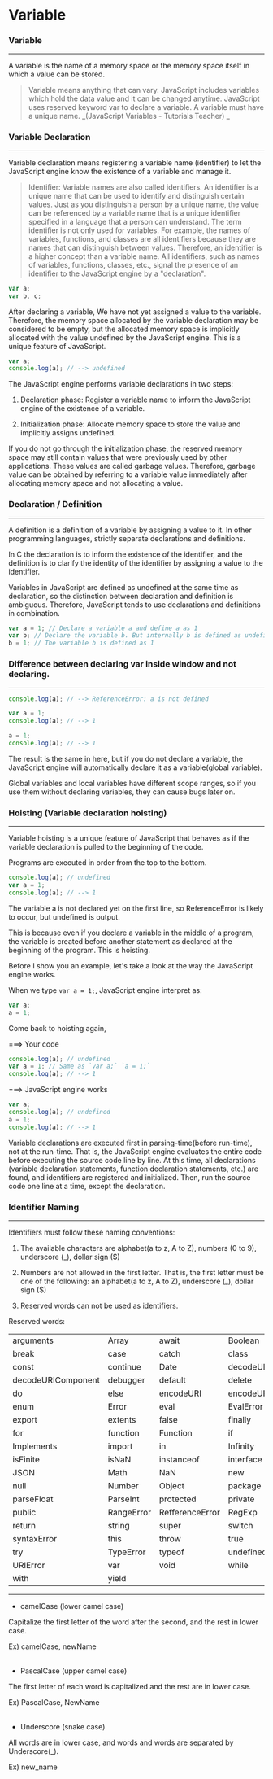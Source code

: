 # Variable

### Variable

<hr>

A variable is the name of a memory space or the memory space itself in which a value can be stored.

> Variable means anything that can vary. JavaScript includes variables which hold the data value and it can be changed anytime. JavaScript uses reserved keyword var to declare a variable. A variable must have a unique name.
> _(JavaScript Variables - Tutorials Teacher) _

### Variable Declaration

<hr>

Variable declaration means registering a variable name (identifier) to let the JavaScript engine know the existence of a variable and manage it.

> Identifier: Variable names are also called identifiers. An identifier is a unique name that can be used to identify and distinguish certain values. Just as you distinguish a person by a unique name, the value can be referenced by a variable name that is a unique identifier specified in a language that a person can understand. The term identifier is not only used for variables. For example, the names of variables, functions, and classes are all identifiers because they are names that can distinguish between values. Therefore, an identifier is a higher concept than a variable name. All identifiers, such as names of variables, functions, classes, etc., signal the presence of an identifier to the JavaScript engine by a "declaration".

```javascript
var a;
var b, c;
```

After declaring a variable, We have not yet assigned a value to the variable. Therefore, the memory space allocated by the variable declaration may be considered to be empty, but the allocated memory space is implicitly allocated with the value undefined by the JavaScript engine. This is a unique feature of JavaScript.

```javascript
var a;
console.log(a); // --> undefined
```

The JavaScript engine performs variable declarations in two steps:

1. Declaration phase: Register a variable name to inform the JavaScript engine of the existence of a variable.

2. Initialization phase: Allocate memory space to store the value and implicitly assigns undefined.

If you do not go through the initialization phase, the reserved memory space may still contain values that were previously used by other applications. These values are called garbage values. Therefore, garbage value can be obtained by referring to a variable value immediately after allocating memory space and not allocating a value.

### Declaration / Definition

<hr>

A definition is a definition of a variable by assigning a value to it.
In other programming languages, strictly separate declarations and definitions.

In C the declaration is to inform the existence of the identifier, and the definition is to clarify the identity of the identifier by assigning a value to the identifier.

Variables in JavaScript are defined as undefined at the same time as declaration, so the distinction between declaration and definition is ambiguous. Therefore, JavaScript tends to use declarations and definitions in combination.

```javascript
var a = 1; // Declare a variable a and define a as 1
var b; // Declare the variable b. But internally b is defined as undefined.
b = 1; // The variable b is defined as 1
```

### Difference between declaring var inside window and not declaring.

<hr>

```javascript
console.log(a); // --> ReferenceError: a is not defined
```

```javascript
var a = 1;
console.log(a); // --> 1
```

```javascript
a = 1;
console.log(a); // --> 1
```

The result is the same in here, but if you do not declare a variable, the JavaScript engine will automatically declare it as a variable(global variable).

Global variables and local variables have different scope ranges, so if you use them without declaring variables, they can cause bugs later on.

### Hoisting (Variable declaration hoisting)

<hr>

Variable hoisting is a unique feature of JavaScript that behaves as if the variable declaration is pulled to the beginning of the code.

Programs are executed in order from the top to the bottom.

```javascript
console.log(a); // undefined
var a = 1;
console.log(a); // --> 1
```

The variable a is not declared yet on the first line, so ReferenceError is likely to occur, but undefined is output.

This is because even if you declare a variable in the middle of a program, the variable is created before another statement as declared at the beginning of the program. This is hoisting.

Before I show you an example, let's take a look at the way the JavaScript engine works.

When we type `var a = 1;`, JavaScript engine interpret as:

```javascript
var a;
a = 1;
```

Come back to hoisting again,

===> Your code

```javascript
console.log(a); // undefined
var a = 1; // Same as `var a;` `a = 1;`
console.log(a); // --> 1
```

===> JavaScript engine works

```javascript
var a;
console.log(a); // undefined
a = 1;
console.log(a); // --> 1
```

Variable declarations are executed first in parsing-time(before run-time), not at the run-time. That is, the JavaScript engine evaluates the entire code before executing the source code line by line. At this time, all declarations (variable declaration statements, function declaration statements, etc.) are found, and identifiers are registered and initialized. Then, run the source code one line at a time, except the declaration.

### Identifier Naming

<hr>

Identifiers must follow these naming conventions:

1. The available characters are alphabet(a to z, A to Z), numbers (0 to 9), underscore (\_), dollar sign (\$)

2. Numbers are not allowed in the first letter. That is, the first letter must be one of the following: an alphabet(a to z, A to Z), underscore (\_), dollar sign (\$)

3. Reserved words can not be used as identifiers.

Reserved words:

|                    |            |                 |                    |
| ------------------ | ---------- | --------------- | ------------------ |
| arguments          | Array      | await           | Boolean            |
| break              | case       | catch           | class              |
| const              | continue   | Date            | decodeURI          |
| decodeURIComponent | debugger   | default         | delete             |
| do                 | else       | encodeURI       | encodeURIComponent |
| enum               | Error      | eval            | EvalError          |
| export             | extents    | false           | finally            |
| for                | function   | Function        | if                 |
| Implements         | import     | in              | Infinity           |
| isFinite           | isNaN      | instanceof      | interface          |
| JSON               | Math       | NaN             | new                |
| null               | Number     | Object          | package            |
| parseFloat         | ParseInt   | protected       | private            |
| public             | RangeError | RefferenceError | RegExp             |
| return             | string     | super           | switch             |
| syntaxError        | this       | throw           | true               |
| try                | TypeError  | typeof          | undefined          |
| URIError           | var        | void            | while              |
| with               | yield      |                 |                    |

<hr>

-   camelCase (lower camel case)

Capitalize the first letter of the word after the second, and the rest in lower case.

Ex) camelCase, newName
<br>
<br>

-   PascalCase (upper camel case)

The first letter of each word is capitalized and the rest are in lower case.

Ex) PascalCase, NewName
<br>
<br>

-   Underscore (snake case)

All words are in lower case, and words and words are separated by Underscore(\_).

Ex) new_name
